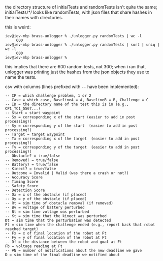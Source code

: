 the directory structure of initialTests and randomTests isn't quite the
same; initialTests/*/ looks like randomTests, with json files that share
hashes in their names with directories.

this is weird:
```
iev@iev-mbp brass-unlogger % ./unlogger.py randomTests | wc -l
     600
iev@iev-mbp brass-unlogger % ./unlogger.py randomTests | sort | uniq | wc -l
     600
iev@iev-mbp brass-unlogger %
```
this implies that there are 600 random tests, not 300; when i ran that,
unlogger was printing just the hashes from the json objects they use to
name the tests.






csv with columns (lines prefixed with `--` have been implemented):
```
-- CP = which challenge problem, 1 or 2
-- Case = which case, BaselineA = A, BaselineB = B, Challenge = C
-- ID = the directory name of the test this is in (e.g., CP1_TC1_5567...)
-- Start = start waypoint
-- Sx = corresponding x of the start (easier to add in post processing?)
-- Sy = corresponding y of the start  (easier to add in post processing?)
-- Target = target waypoint
-- Tx = corresponding x of the target  (easier to add in post processing?)
-- Ty = corresponding y of the target  (easier to add in post processing?)
-- Obstacle? = true/false
-- Removed? = true/false
-- Battery? = true/false
-- Kinect? = true/false
-- Outcome = Invalid | Valid (was there a crash or not?)
-- Accuracy Score
-- Timing Score
-- Safety Score
-- Detection Score
-- Ox = x of the obstacle (if placed)
-- Oy = y of the obstacle (if placed)
-- Rt = sim time of obstacle removal (if removed)
-- Bv = voltage of battery perturbed
-- Bt = sim time voltage was perturbed
-- Kt = sim time that the kinect was perturbed
Dt = sim time that the perturbation was detected
Ft = sim time when the challenge ended (e.g., report back that robot reached target)
-- Fx = x of final location of the robot at Ft
-- Fy = y of final location of the robot at Ft
-- Df = the distance between the robot and goal at Ft
Fb = voltage reading at Ft
-- #N = number of notifications about the new deadline we gave
D = sim time of the final deadline we notified about
```
